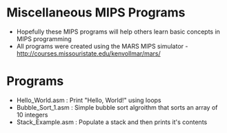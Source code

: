Miscellaneous MIPS Programs
===========================

- Hopefully these MIPS programs will help others learn basic concepts in MIPS programming
- All programs were created using the MARS MIPS simulator - http://courses.missouristate.edu/kenvollmar/mars/

Programs
========
- Hello_World.asm : Print "Hello, World!" using loops
- Bubble_Sort_1.asm : Simple bubble sort algroithm that sorts an array of 10 integers 
- Stack_Example.asm : Populate a stack and then prints it's contents 
